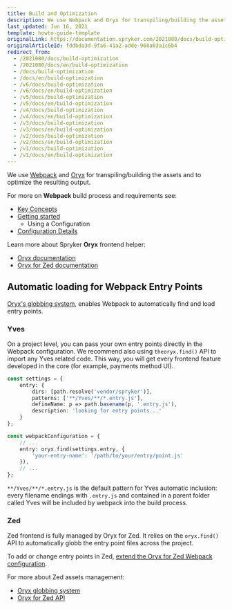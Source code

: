 ```yaml
---
title: Build and Optimization
description: We use Webpack and Oryx for transpiling/building the assets and to optimize the resulting output.
last_updated: Jun 16, 2021
template: howto-guide-template
originalLink: https://documentation.spryker.com/2021080/docs/build-optimization
originalArticleId: fddbda3d-9fa6-41a2-adde-968a03a1c6b4
redirect_from:
  - /2021080/docs/build-optimization
  - /2021080/docs/en/build-optimization
  - /docs/build-optimization
  - /docs/en/build-optimization
  - /v6/docs/build-optimization
  - /v6/docs/en/build-optimization
  - /v5/docs/build-optimization
  - /v5/docs/en/build-optimization
  - /v4/docs/build-optimization
  - /v4/docs/en/build-optimization
  - /v3/docs/build-optimization
  - /v3/docs/en/build-optimization
  - /v2/docs/build-optimization
  - /v2/docs/en/build-optimization
  - /v1/docs/build-optimization
  - /v1/docs/en/build-optimization
---
```


We use [Webpack](https://webpack.js.org/) and [Oryx](/docs/scos/dev/front-end-development/{{page.version}}/zed/oryx-builder-overview-and-setup.html) for transpiling/building the assets and to optimize the resulting output.

For more on **Webpack** build process and requirements see:

* [Key Concepts](https://webpack.js.org/concepts/)
* [Getting started](https://webpack.js.org/guides/getting-started/)
    * Using a Configuration
* [Configuration Details](https://webpack.js.org/configuration/)

Learn more about Spryker **Oryx** frontend helper:

* [Oryx documentation](/docs/scos/dev/front-end-development/{{page.version}}/zed/oryx-builder-overview-and-setup.html)
* [Oryx for Zed documentation](/docs/scos/dev/front-end-development/{{page.version}}/zed/oryx-builder-overview-and-setup.html)

## Automatic loading for Webpack Entry Points
 [Oryx's globbing system](/docs/scos/dev/front-end-development/{{page.version}}/zed/oryx-builder-overview-and-setup.html), enables Webpack to automatically find and load entry points.

### Yves
On a project level, you can pass your own entry points directly in the Webpack configuration. We recommend also using `theoryx.find()` API to import any Yves related code. This way, you will get every frontend feature developed in the core (for example, payments method UI).

```php
const settings = {
    entry: {
        dirs: [path.resolve('vendor/spryker')],
        patterns: ['**/Yves/**/*.entry.js'],
        defineName: p => path.basename(p, '.entry.js'),
        description: 'looking for entry points...'
    }
};

const webpackConfiguration = {
    // ...
    entry: oryx.find(settings.entry, {
        'your-entry-name': '/path/to/your/entry/point.js'
    }),
    // ...
};
```

`**/Yves/**/*.entry.js` is the default pattern for Yves automatic inclusion: every filename endings with `.entry.js` and contained in a parent folder called Yves will be included by webpack into the build process.

### Zed
Zed frontend is fully managed by Oryx for Zed. It relies on the  `oryx.find()` API to automatically globb the entry point files across the project.

To add or change entry points in Zed, [extend the Oryx for Zed Webpack configuration](/docs/scos/dev/front-end-development/{{page.version}}/zed/oryx-builder-overview-and-setup.html).

For more about Zed assets management:

* [Oryx globbing system](/docs/scos/dev/front-end-development/{{page.version}}/zed/oryx-builder-overview-and-setup.html)
* [Oryx for Zed API](/docs/scos/dev/front-end-development/{{page.version}}/zed/oryx-builder-overview-and-setup.html)
